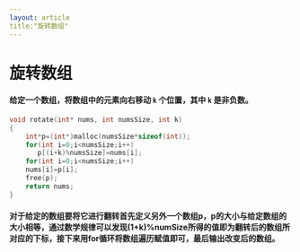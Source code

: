 ```yaml
---
layout: article
title:"旋转数组"
---
```


# 旋转数组

#### 给定一个数组，将数组中的元素向右移动 `k` 个位置，其中 `k` 是非负数。

```c
void rotate(int* nums, int numsSize, int k)
{
    int*p=(int*)malloc(numsSize*sizeof(int));
    for(int i=0;i<numsSize;i++)
       p[(i+k)%numsSize]=nums[i];
    for(int i=0;i<numsSize;i++)
    nums[i]=p[i];
    free(p);
    return nums;
}
```

#### 对于给定的数组要将它进行翻转首先定义另外一个数组p，p的大小与给定数组的大小相等，通过数学规律可以发现(1+k)%numSize所得的值即为翻转后的数组所对应的下标，接下来用for循环将数组遍历赋值即可，最后输出改变后的数组。

